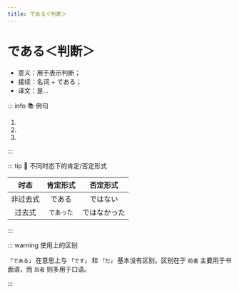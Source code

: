```yaml
---
title: である＜判断＞
---
```


# である＜判断＞

- 意义：用于表示判断；
- 接续：名词 + である；
- 译文：是...

::: info :books: 例句

1. <grammer-content sentence="[万里/ばんり]の[長城/ちょうじょう]は[世界的/せかいてき]に[有名/ゆうめい]な[建築物/けんちくぶつ]**である**。" trans="万里长城是世界有名的建筑物。" />
1. <grammer-content sentence="[長/なが]さは、[東/ひがし]の[山海関/さんかいかん]から[西/にし]の[嘉峪関/かよくかん]まで、[約/やく]８８５２ｋｍ**である**。" trans="从东边的山海关开始，一直到西边的嘉峪关，长度约有8852km。" />
1. <grammer-content sentence="ここは[有名/ゆうめい]な[観光地/かんこうち]**である**。" trans="这儿是个有名的观光点。" />

:::

::: tip :bookmark: 不同时态下的肯定/否定形式

| 时态 | 肯定形式 | 否定形式 |
| :-----------: | :-----------: | :-----------: |
| 非过去式     | である    | ではない     |
| 过去式     | `であった`      | ではなかった     |

:::

::: warning 使用上的区别

`「である」` 在意思上与 `「です」` 和 `「だ」` 基本没有区别。区别在于 `前者` 主要用于书面语，而 `后者` 则多用于口语。

:::
